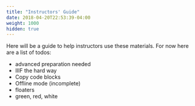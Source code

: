 ```yaml
---
title: "Instructors' Guide"
date: 2018-04-20T22:53:39-04:00
weight: 1000
hidden: true
---
```


<!-- #todo:0 instructors' guide -->

Here will be a guide to help instructors use these materials. For now here are a list of todos:

- advanced preparation needed
- IIIF the hard way
- Copy code blocks
- Offline mode (incomplete)
- floaters
- green, red, white
